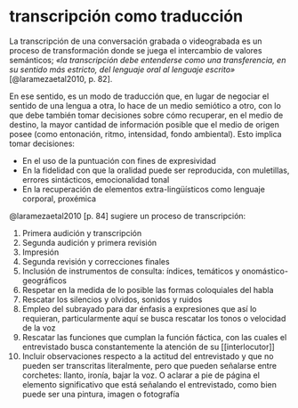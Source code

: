 # transcripción como traducción
La transcripción de una conversación grabada o videograbada es un proceso de transformación donde se juega el intercambio de valores semánticos; *«la transcripción debe entenderse como una transferencia, en su sentido más estricto, del lenguaje oral al lenguaje escrito»* [@laramezaetal2010, p. 82].

En ese sentido, es un modo de traducción que, en lugar de negociar el sentido de una lengua a otra, lo hace de un medio semiótico a otro, con lo que debe también tomar decisiones sobre cómo recuperar, en el medio de destino, la mayor cantidad de información posible que el medio de origen posee (como entonación, ritmo, intensidad, fondo ambiental). Esto implica tomar decisiones:

- En el uso de la puntuación con fines de expresividad
- En la fidelidad con que la oralidad puede ser reproducida, con muletillas, errores sintácticos, emocionalidad tonal
- En la recuperación de elementos extra-lingüísticos como lenguaje corporal, proxémica

@laramezaetal2010 [p. 84] sugiere un proceso de transcripción:

1. Primera audición y transcripción
2. Segunda audición y primera revisión
3. Impresión
4. Segunda revisión y correcciones finales
5. Inclusión de instrumentos de consulta: índices, temáticos y onomástico-geográficos
6. Respetar en la medida de lo posible las formas coloquiales del habla
7. Rescatar los silencios y olvidos, sonidos y ruidos
8. Empleo del subrayado para dar énfasis a expresiones que así lo requieran, particularmente aquí se busca rescatar los tonos o velocidad de la voz
9. Rescatar las funciones que cumplan la función fáctica, con las cuales el entrevistado busca constantemente la atención de su [[interlocutor]]
10. Incluir observaciones respecto a la actitud del entrevistado y que no pueden ser transcritas literalmente, pero que pueden señalarse entre corchetes: llanto, ironía, bajar la voz. O aclarar a pie de página el elemento significativo que está señalando el entrevistado, como bien puede ser una pintura, imagen o fotografía
